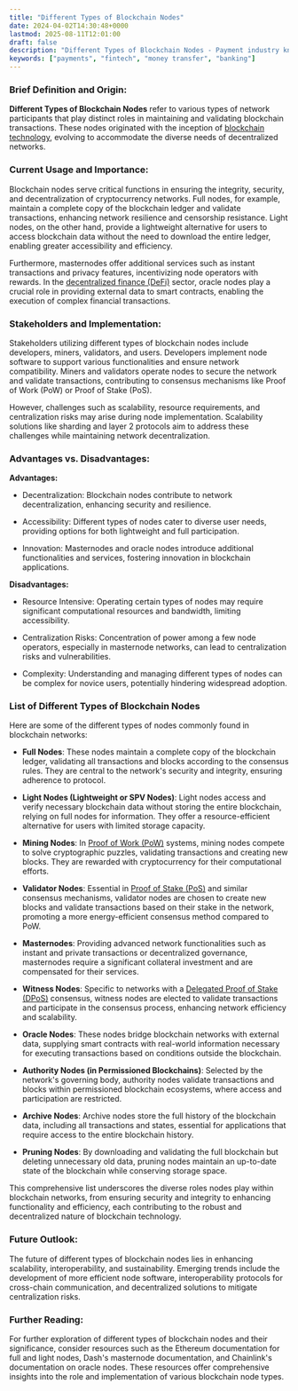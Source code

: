 ```yaml
---
title: "Different Types of Blockchain Nodes"
date: 2024-04-02T14:30:48+0000
lastmod: 2025-08-11T12:01:00
draft: false
description: "Different Types of Blockchain Nodes - Payment industry knowledge and insights"
keywords: ["payments", "fintech", "money transfer", "banking"]
---
```


### Brief Definition and Origin:

**Different Types of Blockchain Nodes** refer to various types of network participants that play distinct roles in maintaining and validating blockchain transactions. These nodes originated with the inception of [blockchain technology](https://faisalkhan.com/learn/payments-wiki/blockchain/blockchain-technology/), evolving to accommodate the diverse needs of decentralized networks.

### Current Usage and Importance:

Blockchain nodes serve critical functions in ensuring the integrity, security, and decentralization of cryptocurrency networks. Full nodes, for example, maintain a complete copy of the blockchain ledger and validate transactions, enhancing network resilience and censorship resistance. Light nodes, on the other hand, provide a lightweight alternative for users to access blockchain data without the need to download the entire ledger, enabling greater accessibility and efficiency.

Furthermore, masternodes offer additional services such as instant transactions and privacy features, incentivizing node operators with rewards. In the [decentralized finance (DeFi)](https://faisalkhan.com/learn/payments-wiki/defi-decentralized-finance/) sector, oracle nodes play a crucial role in providing external data to smart contracts, enabling the execution of complex financial transactions.

### Stakeholders and Implementation:

Stakeholders utilizing different types of blockchain nodes include developers, miners, validators, and users. Developers implement node software to support various functionalities and ensure network compatibility. Miners and validators operate nodes to secure the network and validate transactions, contributing to consensus mechanisms like Proof of Work (PoW) or Proof of Stake (PoS).

However, challenges such as scalability, resource requirements, and centralization risks may arise during node implementation. Scalability solutions like sharding and layer 2 protocols aim to address these challenges while maintaining network decentralization.

### Advantages vs. Disadvantages:

**Advantages:**

- Decentralization: Blockchain nodes contribute to network decentralization, enhancing security and resilience.

- Accessibility: Different types of nodes cater to diverse user needs, providing options for both lightweight and full participation.

- Innovation: Masternodes and oracle nodes introduce additional functionalities and services, fostering innovation in blockchain applications.

**Disadvantages:**

- Resource Intensive: Operating certain types of nodes may require significant computational resources and bandwidth, limiting accessibility.

- Centralization Risks: Concentration of power among a few node operators, especially in masternode networks, can lead to centralization risks and vulnerabilities.

- Complexity: Understanding and managing different types of nodes can be complex for novice users, potentially hindering widespread adoption.

### List of Different Types of Blockchain Nodes

Here are some of the different types of nodes commonly found in blockchain networks:

- **Full Nodes**: These nodes maintain a complete copy of the blockchain ledger, validating all transactions and blocks according to the consensus rules. They are central to the network's security and integrity, ensuring adherence to protocol.

- **Light Nodes (Lightweight or SPV Nodes)**: Light nodes access and verify necessary blockchain data without storing the entire blockchain, relying on full nodes for information. They offer a resource-efficient alternative for users with limited storage capacity.

- **Mining Nodes**: In [Proof of Work (PoW)](https://faisalkhan.com/learn/payments-wiki/proof-of-work-pow/) systems, mining nodes compete to solve cryptographic puzzles, validating transactions and creating new blocks. They are rewarded with cryptocurrency for their computational efforts.

- **Validator Nodes**: Essential in [Proof of Stake (PoS)](https://faisalkhan.com/learn/payments-wiki/proof-of-stake-pos/) and similar consensus mechanisms, validator nodes are chosen to create new blocks and validate transactions based on their stake in the network, promoting a more energy-efficient consensus method compared to PoW.

- **Masternodes**: Providing advanced network functionalities such as instant and private transactions or decentralized governance, masternodes require a significant collateral investment and are compensated for their services.

- **Witness Nodes**: Specific to networks with a [Delegated Proof of Stake (DPoS)](https://faisalkhan.com/learn/payments-wiki/delegated-proof-of-stake-dpos/) consensus, witness nodes are elected to validate transactions and participate in the consensus process, enhancing network efficiency and scalability.

- **Oracle Nodes**: These nodes bridge blockchain networks with external data, supplying smart contracts with real-world information necessary for executing transactions based on conditions outside the blockchain.

- **Authority Nodes (in Permissioned Blockchains)**: Selected by the network's governing body, authority nodes validate transactions and blocks within permissioned blockchain ecosystems, where access and participation are restricted.

- **Archive Nodes**: Archive nodes store the full history of the blockchain data, including all transactions and states, essential for applications that require access to the entire blockchain history.

- **Pruning Nodes**: By downloading and validating the full blockchain but deleting unnecessary old data, pruning nodes maintain an up-to-date state of the blockchain while conserving storage space.

This comprehensive list underscores the diverse roles nodes play within blockchain networks, from ensuring security and integrity to enhancing functionality and efficiency, each contributing to the robust and decentralized nature of blockchain technology.

### Future Outlook:

The future of different types of blockchain nodes lies in enhancing scalability, interoperability, and sustainability. Emerging trends include the development of more efficient node software, interoperability protocols for cross-chain communication, and decentralized solutions to mitigate centralization risks.

### Further Reading:

For further exploration of different types of blockchain nodes and their significance, consider resources such as the Ethereum documentation for full and light nodes, Dash's masternode documentation, and Chainlink's documentation on oracle nodes. These resources offer comprehensive insights into the role and implementation of various blockchain node types.